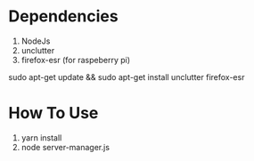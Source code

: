 # Dependencies

1. NodeJs
2. unclutter
3. firefox-esr (for raspeberry pi)

sudo apt-get update && sudo apt-get install unclutter firefox-esr

# How To Use

1. yarn install
2. node server-manager.js
